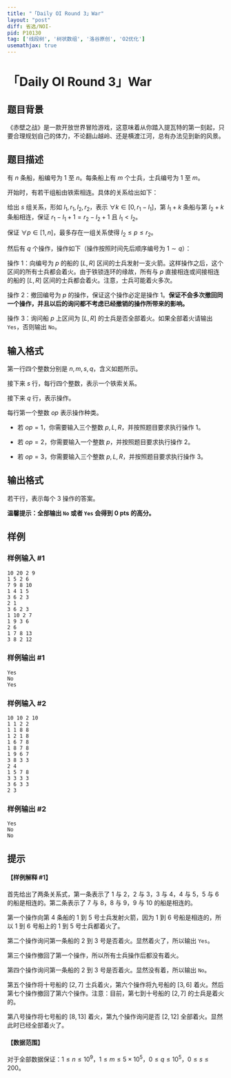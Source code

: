 ```yaml
---
title: "「Daily OI Round 3」War"
layout: "post"
diff: 省选/NOI-
pid: P10130
tag: ['线段树', '树状数组', '洛谷原创', 'O2优化']
usemathjax: true
---
```


# 「Daily OI Round 3」War
## 题目背景

《赤壁之战》是一款开放世界冒险游戏，这意味着从你踏入提瓦特的第一刻起，只要合理规划自己的体力，不论翻山越岭、还是横渡江河，总有办法见到新的风景。
## 题目描述

有 $n$ 条船，船编号为 $1$ 至 $n$。每条船上有 $m$ 个士兵，士兵编号为 $1$ 至 $m$。

开始时，有若干组船由铁索相连。具体的关系给出如下：

给出 $s$ 组关系，形如 $l_1,r_1,l_2,r_2$，表示 $\forall k \in [0,r_1-l_1]$，第 $l_1+k$ 条船与第 $l_2+k$ 条船相连，保证 $r_1-l_1+1=r_2-l_2+1$ 且 $l_1 < l_2$。

保证 $\forall p \in [1,n]$，最多存在一组关系使得 $l_2 \le p \le r_2$。

然后有 $q$ 个操作，操作如下（操作按照时间先后顺序编号为 $1 \sim q$）：

操作 $1$：向编号为 $p$ 的船的 $[L,R]$ 区间的士兵发射一支火箭。这样操作之后，这个区间的所有士兵都会着火。由于铁锁连环的缘故，所有与 $p$ 直接相连或间接相连的船的 $[L,R]$ 区间的士兵都会着火。注意，士兵可能着火多次。

操作 $2$：撤回编号为 $p$ 的操作，保证这个操作必定是操作 $1$。**保证不会多次撤回同一个操作，并且以后的询问都不考虑已经撤销的操作所带来的影响。**

操作 $3$：询问船 $p$ 上区间为 $[L,R]$ 的士兵是否全部着火。如果全部着火请输出 `Yes`，否则输出 `No`。
## 输入格式

第一行四个整数分别是 $n,m,s,q$，含义如题所示。

接下来 $s$ 行，每行四个整数，表示一个铁索关系。

接下来 $q$ 行，表示操作。

每行第一个整数 $op$ 表示操作种类。

- 若 $op=1$，你需要输入三个整数 $p,L,R$，并按照题目要求执行操作 $1$。

- 若 $op=2$，你需要输入一个整数 $p$，并按照题目要求执行操作 $2$。

- 若 $op=3$，你需要输入三个整数 $p,L,R$，并按照题目要求执行操作 $3$。
## 输出格式

若干行，表示每个 $3$ 操作的答案。

**温馨提示：全部输出 `No` 或者 `Yes` 会得到 $0\text{ pts}$ 的高分。**
## 样例

### 样例输入 #1
```
10 20 2 9
1 5 2 6
7 9 8 10
1 4 1 5
3 6 2 3
2 1
3 6 2 3
1 10 2 7
1 9 3 6
2 6
1 7 8 13
3 8 2 12
```
### 样例输出 #1
```
Yes
No
Yes
```
### 样例输入 #2
```
10 10 2 10
1 1 2 2
1 1 8 8
1 2 1 8
1 6 7 8
1 8 7 8
1 9 6 7
3 8 3 3
2 4
1 5 7 8
3 3 3 3
3 6 3 3
2 3
```
### 样例输出 #2
```
Yes
No
No
```
## 提示

#### 【样例解释 #1】

首先给出了两条关系式，第一条表示了 $1$ 与 $2$，$2$ 与 $3$，$3$ 与 $4$，$4$ 与 $5$，$5$ 与 $6$ 的船是相连的。第二条表示了 $7$ 与 $8$，$8$ 与 $9$，$9$ 与 $10$ 的船是相连的。

第一个操作向第 $4$ 条船的 $1$ 到 $5$ 号士兵发射火箭，因为 $1$ 到 $6$ 号船是相连的，所以 $1$ 到 $6$ 号船上的 $1$ 到 $5$ 号士兵都着火了。

第二个操作询问第一条船的 $2$ 到 $3$ 号是否着火。显然着火了，所以输出 `Yes`。

第三个操作撤回了第一个操作，所以所有士兵操作后都没有着火。

第四个操作询问第一条船的 $2$ 到 $3$ 号是否着火。显然没有着，所以输出 `No`。

第五个操作将十号船的 $[2,7]$ 士兵着火，第六个操作将九号船的 $[3,6]$ 着火。然后第七个操作撤回了第六个操作。注意：目前，第七到十号船的 $[2,7]$ 的士兵是着火的。

第八号操作将七号船的 $[8,13]$ 着火，第九个操作询问是否 $[2,12]$ 全部着火。显然此时已经全部着火了。

#### 【数据范围】

对于全部数据保证：$1 \le n\leq 10^9$，$1 \le m\leq 5\times 10^5$，$0 \le q\leq 10^5$，$0 \le s\leq 200$。
